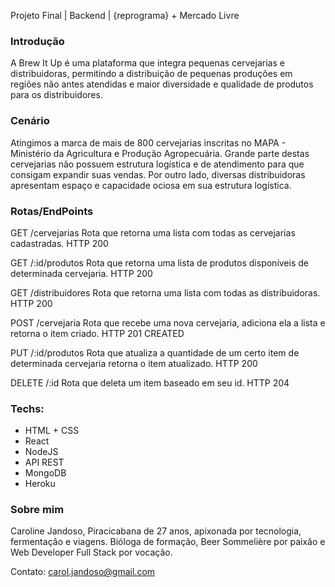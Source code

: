 Projeto Final | Backend | {reprograma} + Mercado Livre 

### Introdução
A Brew It Up é uma plataforma que integra pequenas cervejarias e distribuidoras, permitindo a distribuição de pequenas produções em regiões não antes atendidas e maior diversidade e qualidade de produtos para os distribuidores.

### Cenário
Atingimos a marca de mais de 800 cervejarias inscritas no MAPA - Ministério da Agricultura e Produção Agropecuária. Grande parte destas cervejarias não possuem estrutura logística e de atendimento para que consigam expandir suas vendas. Por outro lado, diversas distribuidoras apresentam espaço e capacidade ociosa em sua estrutura logística.

### Rotas/EndPoints
GET /cervejarias Rota que retorna uma lista com todas as cervejarias cadastradas. HTTP 200 

GET /:id/produtos Rota que retorna uma lista de produtos disponíveis de determinada cervejaria. HTTP 200 

GET /distribuidores Rota que retorna uma lista com todas as distribuidoras. HTTP 200 

POST /cervejaria Rota que recebe uma nova cervejaria, adiciona ela a lista e retorna o item criado. HTTP 201 CREATED

PUT /:id/produtos Rota que atualiza a quantidade de um certo item de determinada cervejaria retorna o item atualizado. HTTP 200 

DELETE /:id Rota que deleta um item baseado em seu id. HTTP 204

### Techs: 
- HTML + CSS
- React
- NodeJS
- API REST
- MongoDB
- Heroku

### Sobre mim
Caroline Jandoso, Piracicabana de 27 anos, apixonada por tecnologia, fermentação e viagens. Bióloga de formação, Beer Sommelière por paixão e Web Developer Full Stack por vocação. 

Contato: carol.jandoso@gmail.com
